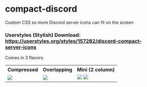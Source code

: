 # compact-discord
Custom CSS so more Discord server icons can fit on the screen

### Userstyles (Stylish) Download: https://userstyles.org/styles/157282/discord-compact-server-icons

Comes in 3 flavors:

 <table>
  <tr>
    <th>Compressed</th>
    <th>Overlapping</th>
    <th>Mini (2 column)</th>
  </tr>
  <tr>
    <td><img src="https://i.postimg.cc/qBbKdQv1/1.jpg"/></td>
    <td><img src="https://i.postimg.cc/cHJJ9yw0/2-2.jpg"/></td>
    <td><img src="https://i.postimg.cc/pyMRtgh9/3-3.jpg"/>
    <img src="https://i.postimg.cc/zvBRgH0w/3-2.jpg"/></td>
  </tr>
</table> 
